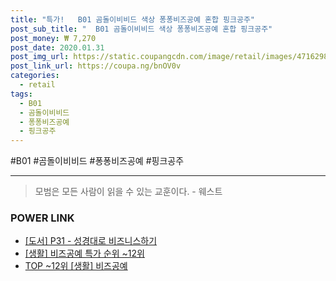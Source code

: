 ```yaml
--- 
title: "특가!   B01 곰돌이비비드 색상 퐁퐁비즈공예 혼합 핑크공주" 
post_sub_title: "  B01 곰돌이비비드 색상 퐁퐁비즈공예 혼합 핑크공주" 
post_money: ₩ 7,270 
post_date: 2020.01.31 
post_img_url: https://static.coupangcdn.com/image/retail/images/4716298447315-79a12779-090d-48de-b67e-87392e297962.jpg 
post_link_url: https://coupa.ng/bnOV0v 
categories: 
  - retail 
tags: 
  - B01 
  - 곰돌이비비드 
  - 퐁퐁비즈공예 
  - 핑크공주 
--- 
```

  #B01 #곰돌이비비드 #퐁퐁비즈공예 #핑크공주 
<hr> 

> 모범은 모든 사람이 읽을 수 있는 교훈이다. - 웨스트 


### POWER LINK

* <a href="https://blog.naver.com/sakai111/221781378262" target="_blank">[도서] P31 - 성경대로 비즈니스하기</a>
* <a href="https://blog.naver.com/sakai111/221790969496" target="_blank"> [생활] 비즈공예 특가 순위 ~12위</a>
* <a href="https://blog.naver.com/an0733/221790969487" target="_blank"> TOP ~12위 [생활] 비즈공예</a>
